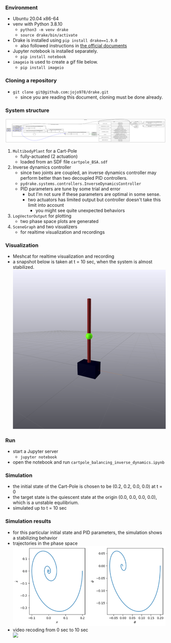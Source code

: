 ### Environment
- Ubuntu 20.04 x86-64
- venv with Python 3.8.10
    - `python3 -m venv drake`
    - `source drake/bin/activate`
- Drake is installed using `pip install drake==1.9.0`
    - also followed instructions in [the official documents](https://drake.mit.edu/pip.html#stable-releases) 
- Jupyter notebook is installed separately.
    - `pip install notebook`
- `imageio` is used to create a gif file below.
    - `pip install imageio`

### Cloning a repository
- `git clone git@github.com:jojo978/drake.git`
  - since you are reading this document, cloning must be done already. 

### System structure
![](./Media/system_diagram.svg)
1. `MultibodyPlant` for a Cart-Pole
   - fully-actuated (2 actuation)
   - loaded from an SDF file `cartpole_BSA.sdf`
2. Inverse dynamics controller
    - since two joints are coupled, an inverse dynamics controller may perform better than two decoupled PID controllers.
    - `pydrake.systems.controllers.InverseDynamicsController`
    - PID parameters are tune by some trial and error
        - but I'm not sure if these parameters are optimal in some sense.
        - two actuators has limited output but controller doesn't take this limit into account
          - you might see quite unexpected behaviors
3. `LogVectorOutput` for plotting
   - two phase space plots are generated
4. `SceneGraph` and two visualizers
   - for realtime visualization and recordings

### Visualization
- Meshcat for realtime visualization and recording
- a snapshot below is taken at t = 10 sec, when the system is almost stabilized.
![](./Media/meshcat.png)

### Run
- start a Jupyter server
    - `jupyter notebook`
- open the notebook and run `cartpole_balancing_inverse_dynamics.ipynb`

### Simulation
- the initial state of the Cart-Pole is chosen to be (0.2, 0.2, 0.0, 0.0) at t = 0
- the target state is the quiescent state at the origin (0.0, 0.0, 0.0, 0.0), which is a unstable equilibrium.
- simulated up to t = 10 sec

### Simulation results
- for this particular initial state and PID parameters, the simulation shows a stabilizing behavior
- trajectories in the phase space<br/>
![](./Media/cartpole_trajectories.png)
- video recoding from 0 sec to 10 sec<br/>
![](./Media/cartpole.gif)
